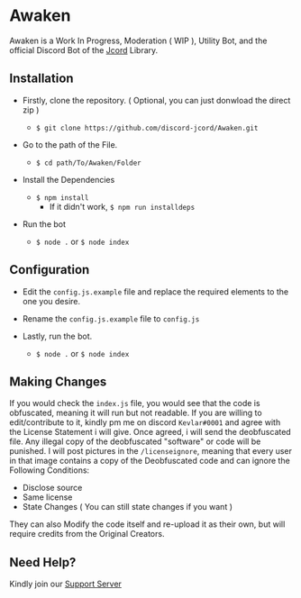 # Awaken
Awaken is a Work In Progress, Moderation ( WIP ), Utility Bot, and the official Discord Bot of the [Jcord](https://discord-jcord/jcord/) Library.

## Installation
- Firstly, clone the repository. ( Optional, you can just donwload the direct zip )  
  - `$ git clone https://github.com/discord-jcord/Awaken.git`  

- Go to the path of the File.  
  - `$ cd path/To/Awaken/Folder`  

- Install the Dependencies  
  - `$ npm install`  
    - If it didn't work, `$ npm run installdeps`  

- Run the bot  
  - `$ node .` or `$ node index`  

## Configuration
- Edit the `config.js.example` file and replace the required elements to the one you desire.  

- Rename the `config.js.example` file to `config.js`  

- Lastly, run the bot.  
  - `$ node .` or `$ node index`  

## Making Changes
If you would check the `index.js` file, you would see that the code is obfuscated, meaning it will run but not readable. If you are willing to edit/contribute to it, kindly pm me on discord `Kevlar#0001` and agree with the License Statement i will give. Once agreed, i will send the deobfuscated file. Any illegal copy of the deobfuscated "software" or code will be punished.
I will post pictures in the `/licenseignore`, meaning that every user in that image contains a copy of the Deobfuscated code and can ignore the Following Conditions:  

- Disclose source  
- Same license  
- State Changes ( You can still state changes if you want )  

They can also Modify the code itself and re-upload it as their own, but will require credits from the Original Creators.

## Need Help?
Kindly join our [Support Server](https://discord.gg/JK8xDJQ/s)
